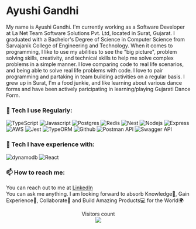 # Ayushi Gandhi

<p>My name is Ayushi Gandhi. I'm currently working as a Software Developer at La Net Team Software Solutions Pvt. Ltd, located in Surat, Gujarat. I graduated with a Bachelor's Degree of Science in Computer Science from Sarvajanik College of Engineering and Technology. When it comes to programming, I like to use my abilities to see the "big picture", problem solving skills, creativity, and technical skills to help me solve complex problems in a simple manner. I love comparing code to real life scenarios, and being able to solve real life problems with code. I love to pair programming and partaking in team building activities on a regular basis. I grew up in Surat, I'm a food junkie, and like learning about various dance forms and have been actively paricipating in learning/playing Gujarati Dance Form.
</p>


<h3>🔭 Tech I use Regularly:</h3>
<p>
  <img alt="TypeScript" src="https://img.shields.io/badge/-TypeScript-007ACC?style=flat-square&logo=typescript&logoColor=white" />
  <img alt="Javascript" src="https://img.shields.io/badge/javascript-%23323330.svg?style=flat-square&logo=javascript&logoColor=%23F7DF1E"/>
  <img alt="Postgres" src="https://img.shields.io/badge/PostgreSQL-316192?style=flat-square&logo=postgresql&logoColor=white" />
  <img alt="Redis" src="https://img.shields.io/badge/redis-%23DD0030.svg?style=flat-square&logo=redis&logoColor=white" />
  <img alt="Nest" src="https://img.shields.io/badge/NestJS-E0234E?style=flat-square&logo=NestJS&logoColor=white" />
  <img alt="Nodejs" src="https://img.shields.io/badge/-Nodejs-43853d?style=flat-square&logo=Node.js&logoColor=white" />
  <img alt="Express" src="https://img.shields.io/badge/Express.js-404D59?style=flat-square" />
  <img alt="AWS" src="https://img.shields.io/badge/AWS-232F3E?style=flat-square&logo=amazon-aws&logoColor=white" />
  <img alt="Jest" src="https://img.shields.io/badge/-Jest-C21325?style=flat-square&logo=Jest&logoColor=white" />
  <img alt="TypeORM" src="https://img.shields.io/badge/-Typeorm-fg046?style=flat-square&logo=typeorm&logoColor=white&link=https://typeorm.io" />
  <img alt="Github" src="https://badges.aleen42.com/src/github.svg"/>
  <img alt="Postman API" src="https://img.shields.io/badge/Postman-FF6C37?style=flat-square&logo=postman&logoColor=white"/>
  <img alt="Swagger API" src="https://img.shields.io/badge/-Swagger-%23Clojure?style=flat-square&logo=swagger&logoColor=white"/>
</p>


<h3>🌱 Tech I have experience with: </h3>
<p>
  <img alt="dynamodb" src="https://img.shields.io/badge/DynamoDB-4053D6?style=flat-square&logo=AmazonDynamoDB&logoColor=white" />
  <img alt="React" src="https://img.shields.io/badge/-React-45b8d8?style=flat-square&logo=react&logoColor=white" />
</p>


<h3>📫 How to reach me:</h3>
<p> You can reach out to me at <a href="https://www.linkedin.com/in/ayushi-gandhi-77a9b31b3/" >LinkedIn</a> 
<br>
You can ask me anything. I am looking forward to absorb Knowledge🧠, Gain Experience🧐, Collaborate🤝 and Build Amazing Products💻 for the World🌍

<br/>
<p align="center"> 
  Visitors count<br>
  <img src="https://profile-counter.glitch.me/AyushiGandhi/count.svg" />
</p>




